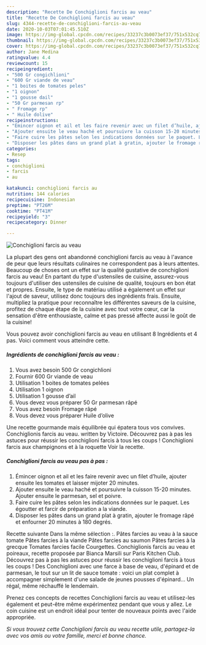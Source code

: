 ```yaml
---
description: "Recette De Conchiglioni farcis au veau"
title: "Recette De Conchiglioni farcis au veau"
slug: 4344-recette-de-conchiglioni-farcis-au-veau
date: 2020-10-03T07:01:45.510Z
image: https://img-global.cpcdn.com/recipes/33237c3b0073ef37/751x532cq70/conchiglioni-farcis-au-veau-photo-principale-de-la-recette.jpg
thumbnail: https://img-global.cpcdn.com/recipes/33237c3b0073ef37/751x532cq70/conchiglioni-farcis-au-veau-photo-principale-de-la-recette.jpg
cover: https://img-global.cpcdn.com/recipes/33237c3b0073ef37/751x532cq70/conchiglioni-farcis-au-veau-photo-principale-de-la-recette.jpg
author: Jane Medina
ratingvalue: 4.4
reviewcount: 15
recipeingredient:
- "500 Gr congichlioni"
- "600 Gr viande de veau"
- "1 boites de tomates peles"
- "1 oignon"
- "1 gousse dail"
- "50 Gr parmesan rp"
- " Fromage rp"
- " Huile dolive"
recipeinstructions:
- "Émincer oignon et ail et les faire revenir avec un filet d’huile, ajouter ensuite les tomates et laisser mijoter 20 minutes."
- "Ajouter ensuite le veau haché et poursuivre la cuisson 15-20 minutes. Ajouter ensuite le parmesan, sel et poivre."
- "Faire cuire les pâtes selon les indications données sur le paquet. Les égoutter et farcir de préparation a la viande."
- "Disposer les pâtes dans un grand plat à gratin, ajouter le fromage râpé et enfourner 20 minutes à 180 degrés."
categories:
- Resep
tags:
- conchiglioni
- farcis
- au

katakunci: conchiglioni farcis au 
nutrition: 144 calories
recipecuisine: Indonesian
preptime: "PT26M"
cooktime: "PT41M"
recipeyield: "3"
recipecategory: Dinner

---
```



![Conchiglioni farcis au veau](https://img-global.cpcdn.com/recipes/33237c3b0073ef37/751x532cq70/conchiglioni-farcis-au-veau-photo-principale-de-la-recette.jpg)

La plupart des gens ont abandonné conchiglioni farcis au veau à l'avance de peur que leurs résultats culinaires ne correspondent pas à leurs attentes. Beaucoup de choses ont un effet sur la qualité gustative de conchiglioni farcis au veau! En partant du type d'ustensiles de cuisine, assurez-vous toujours d'utiliser des ustensiles de cuisine de qualité, toujours en bon état et propres. Ensuite, le type de matériau utilisé a également un effet sur l'ajout de saveur, utilisez donc toujours des ingrédients frais. Ensuite, multipliez la pratique pour reconnaître les différentes saveurs de la cuisine, profitez de chaque étape de la cuisine avec tout votre cœur, car la sensation d'être enthousiaste, calme et pas pressé affecte aussi le goût de la cuisine!

<!--inarticleads1-->

Vous pouvez avoir conchiglioni farcis au veau en utilisant 8 Ingrédients et 4 pas. Voici comment vous atteindre cette.

##### Ingrédients de conchiglioni farcis au veau :

1. Vous avez besoin 500 Gr congichlioni
1. Fournir 600 Gr viande de veau
1. Utilisation 1 boites de tomates pelées
1. Utilisation 1 oignon
1. Utilisation 1 gousse d’ail
1. Vous devez vous préparer 50 Gr parmesan râpé
1. Vous avez besoin  Fromage râpé
1. Vous devez vous préparer  Huile d’olive


Une recette gourmande mais équilibrée qui épatera tous vos convives. Conchiglionis farcis au veau. written by Victoire. Découvrez pas à pas les astuces pour réussir les conchiglioni farcis à tous les coups ! Conchiglioni farcis aux champignons et à la roquette Voir la recette. 

<!--inarticleads2-->

##### Conchiglioni farcis au veau pas à pas :

1. Émincer oignon et ail et les faire revenir avec un filet d’huile, ajouter ensuite les tomates et laisser mijoter 20 minutes.
1. Ajouter ensuite le veau haché et poursuivre la cuisson 15-20 minutes. Ajouter ensuite le parmesan, sel et poivre.
1. Faire cuire les pâtes selon les indications données sur le paquet. Les égoutter et farcir de préparation a la viande.
1. Disposer les pâtes dans un grand plat à gratin, ajouter le fromage râpé et enfourner 20 minutes à 180 degrés.


Recette suivante Dans la même sélection :. Pâtes farcies au veau à la sauce tomate Pâtes farcies à la viande Pâtes farcies au saumon Pâtes farcies à la grecque Tomates farcies facile Courgettes. Conchiglionis farcis au veau et poireaux, recette proposée par Bianca Marsili sur Paris Kitchen Club. Découvrez pas à pas les astuces pour réussir les conchiglioni farcis à tous les coups ! Des Conchiglioni avec une farce à base de veau, d&#39;épinard et de parmesan, le tout sur un lit de sauce tomate : voici un plat complet à accompagner simplement d&#39;une salade de jeunes pousses d&#39;épinard… Un régal, même réchauffé le lendemain. 

<!--inarticleads1-->

<p>
Prenez ces concepts de recettes Conchiglioni farcis au veau et utilisez-les également et peut-être même expérimentez pendant que vous y allez. Le coin cuisine est un endroit idéal pour tenter de nouveaux points avec l'aide appropriée.
</p>

<p>
<i>Si vous trouvez cette Conchiglioni farcis au veau recette utile, partagez-la avec vos amis ou votre famille, merci et bonne chance.</i>
</p>
